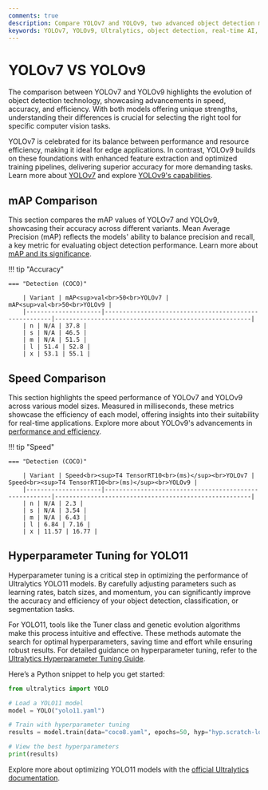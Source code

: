```yaml
---
comments: true
description: Compare YOLOv7 and YOLOv9, two advanced object detection models from Ultralytics. Explore their performance, efficiency, and capabilities in real-time AI, edge AI, and computer vision applications.
keywords: YOLOv7, YOLOv9, Ultralytics, object detection, real-time AI, edge AI, computer vision, model comparison
---
```


# YOLOv7 VS YOLOv9

The comparison between YOLOv7 and YOLOv9 highlights the evolution of object detection technology, showcasing advancements in speed, accuracy, and efficiency. With both models offering unique strengths, understanding their differences is crucial for selecting the right tool for specific computer vision tasks.

YOLOv7 is celebrated for its balance between performance and resource efficiency, making it ideal for edge applications. In contrast, YOLOv9 builds on these foundations with enhanced feature extraction and optimized training pipelines, delivering superior accuracy for more demanding tasks. Learn more about [YOLOv7](https://docs.ultralytics.com/models/yolov8/) and explore [YOLOv9's capabilities](https://www.ultralytics.com/blog/introducing-ultralytics-yolov8).

## mAP Comparison

This section compares the mAP values of YOLOv7 and YOLOv9, showcasing their accuracy across different variants. Mean Average Precision (mAP) reflects the models' ability to balance precision and recall, a key metric for evaluating object detection performance. Learn more about [mAP and its significance](https://www.ultralytics.com/glossary/mean-average-precision-map).

!!! tip "Accuracy"

    === "Detection (COCO)"

    	| Variant | mAP<sup>val<br>50<br>YOLOv7 | mAP<sup>val<br>50<br>YOLOv9 |
    	|---------------------|-------------------------------------------------------|-------------------------------------------------------|
    	| n | N/A | 37.8 |
    	| s | N/A | 46.5 |
    	| m | N/A | 51.5 |
    	| l | 51.4 | 52.8 |
    	| x | 53.1 | 55.1 |


## Speed Comparison

This section highlights the speed performance of YOLOv7 and YOLOv9 across various model sizes. Measured in milliseconds, these metrics showcase the efficiency of each model, offering insights into their suitability for real-time applications. Explore more about YOLOv9's advancements in [performance and efficiency](https://docs.ultralytics.com/models/yolov9/).

!!! tip "Speed"

    === "Detection (COCO)"

    	| Variant | Speed<br><sup>T4 TensorRT10<br>(ms)</sup><br>YOLOv7 | Speed<br><sup>T4 TensorRT10<br>(ms)</sup><br>YOLOv9 |
    	|---------------------|-------------------------------------------------------|-------------------------------------------------------|
    	| n | N/A | 2.3 |
    	| s | N/A | 3.54 |
    	| m | N/A | 6.43 |
    	| l | 6.84 | 7.16 |
    	| x | 11.57 | 16.77 |

## Hyperparameter Tuning for YOLO11

Hyperparameter tuning is a critical step in optimizing the performance of Ultralytics YOLO11 models. By carefully adjusting parameters such as learning rates, batch sizes, and momentum, you can significantly improve the accuracy and efficiency of your object detection, classification, or segmentation tasks.

For YOLO11, tools like the Tuner class and genetic evolution algorithms make this process intuitive and effective. These methods automate the search for optimal hyperparameters, saving time and effort while ensuring robust results. For detailed guidance on hyperparameter tuning, refer to the [Ultralytics Hyperparameter Tuning Guide](https://docs.ultralytics.com/guides/hyperparameter-tuning/).

Here’s a Python snippet to help you get started:

```python
from ultralytics import YOLO

# Load a YOLO11 model
model = YOLO("yolo11.yaml")

# Train with hyperparameter tuning
results = model.train(data="coco8.yaml", epochs=50, hyp="hyp.scratch-low.yaml", evolve=10)

# View the best hyperparameters
print(results)
```

Explore more about optimizing YOLO11 models with the [official Ultralytics documentation](https://docs.ultralytics.com/).
